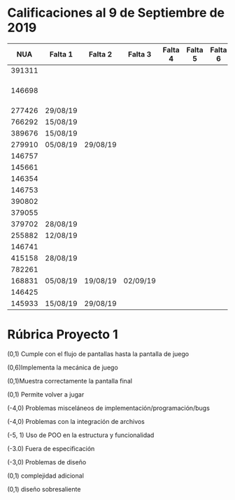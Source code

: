 # Calificaciones al 9 de Septiembre de 2019

| NUA    | Falta 1  | Falta 2  | Falta 3  | Falta 4 | Falta 5 | Falta 6 | P1                 |
|--------|----------|----------|----------|---------|---------|---------|--------------------|
| 391311 |          |          |          |         |         |         | 0                  |
| 146698 |          |          |          |         |         |         | * Pasar a revisión |
| 277426 | 29/08/19 |          |          |         |         |         | 0                  |
| 766292 | 15/08/19 |          |          |         |         |         | 10                 |
| 389676 | 15/08/19 |          |          |         |         |         | 4                  |
| 279910 | 05/08/19 | 29/08/19 |          |         |         |         | 4                  |
| 146757 |          |          |          |         |         |         | 0                  |
| 145661 |          |          |          |         |         |         | 0                  |
| 146354 |          |          |          |         |         |         | 2                  |
| 146753 |          |          |          |         |         |         | 0                  |
| 390802 |          |          |          |         |         |         | 0                  |
| 379055 |          |          |          |         |         |         | 4.5                |
| 379702 | 28/08/19 |          |          |         |         |         | 4.5                |
| 255882 | 12/08/19 |          |          |         |         |         | 4                  |
| 146741 |          |          |          |         |         |         | 0                  |
| 415158 | 28/08/19 |          |          |         |         |         | 7                  |
| 782261 |          |          |          |         |         |         | 8                  |
| 168831 | 05/08/19 | 19/08/19 | 02/09/19 |         |         |         | 0                  |
| 146425 |          |          |          |         |         |         | 0                  |
| 145933 | 15/08/19 | 29/08/19 |          |         |         |         | 2                  |

# Rúbrica Proyecto 1
(0,1) Cumple con el flujo de pantallas hasta la pantalla de juego 

(0,6)Implementa la mecánica de juego 

(0,1)Muestra correctamente la pantalla final

(0,1) Permite volver a jugar

(-4,0) Problemas misceláneos de implementación/programación/bugs
	
(-4,0) Problemas con la integración de archivos
	
(-5, 1) Uso de POO en la estructura y funcionalidad
	
(-3.0) Fuera de especificación

(-3,0) Problemas de diseño
	
(0,1) complejidad adicional
	
(0,1) diseño sobresaliente
